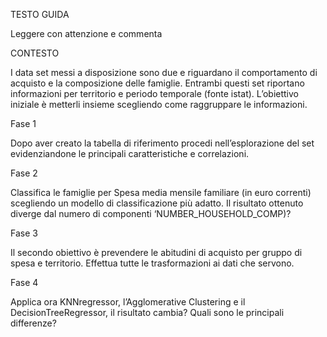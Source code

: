 TESTO GUIDA

Leggere con attenzione e commenta

CONTESTO

I data set messi a disposizione sono due e riguardano il comportamento di acquisto e la composizione delle famiglie. Entrambi questi set riportano informazioni per territorio e periodo temporale (fonte istat). L’obiettivo iniziale è metterli insieme scegliendo come raggruppare le informazioni.

Fase 1

Dopo aver creato la tabella di riferimento procedi nell’esplorazione del set evidenziandone le principali caratteristiche e correlazioni.

Fase 2

Classifica le famiglie per Spesa media mensile familiare (in euro correnti) scegliendo un modello di classificazione più adatto. Il risultato ottenuto diverge dal numero di componenti ‘NUMBER_HOUSEHOLD_COMP)?

Fase 3

Il secondo obiettivo è prevendere le abitudini di acquisto per gruppo di spesa e territorio. Effettua tutte le trasformazioni ai dati che servono.

Fase 4

Applica ora KNNregressor, l’Agglomerative Clustering e il DecisionTreeRegressor, il risultato cambia? Quali sono le principali differenze?